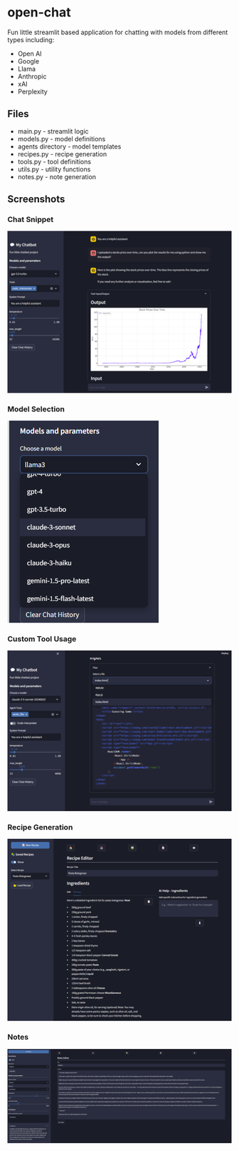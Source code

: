 # open-chat
Fun little streamlit based application for chatting with models from different types including:
- Open AI
- Google
- Llama
- Anthropic
- xAI
- Perplexity

## Files
- main.py - streamlit logic
- models.py - model definitions
- agents directory - model templates
- recipes.py - recipe generation
- tools.py - tool definitions
- utils.py - utility functions
- notes.py - note generation


## Screenshots
### Chat Snippet
![alt text](screenshots/image.png)
### Model Selection
![alt text](screenshots/image-1.png)

### Custom Tool Usage
![alt text](screenshots/image-3.png)


### Recipe Generation

![alt text](screenshots/image-recipes.png)

### Notes
![alt text](screenshots/image-notes.png)
